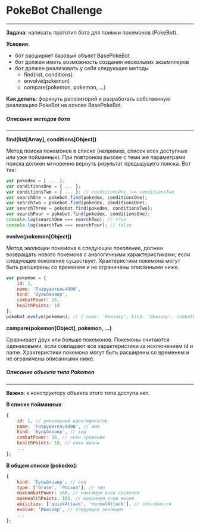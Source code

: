 # PokeBot Challenge
***

**Задача**: написать прототип бота для поимки покемонов (PokeBot).

**Условия**:
- бот расширяет базовый объект BasePokeBot
- бот должен иметь возможность создания нескольких экземпляров
- бот должен реализовать у себя следующие методы
  + find(list, conditions)
  + envolve(pokemon)
  + compare(pokemon, pokemon, ...)
  
**Как делать**: форкнуть репозиторий и разработать собственную реализацию PokeBot на основе BasePokeBot.

##### Описание методов бота
---
**find(list[Array], conditions[Object])**

Метод поиска покемонов в списке (например, список всех доступных или уже пойманных). При повтроном вызове с теми же параметрами поиска должен мгновенно вернуть результат предыдущего поиска. Вот так:
```javascript
var pokedex = [ ... ];
var conditionsOne = { ... };
var conditionsTwo = { ... }; // conditionsOne !== conditionsTwo
var searchOne = pokebot.find(pokedex, conditionsOne);
var searchTwo = pokebot.find(pokedex, conditionsOne);
var searchThree = pokebot.find(pokedex, conditionsTwo);
var searchFour = pokebot.find(pokedex, conditionsOne);
console.log(searchOne === searchTwo); // true
console.log(searchTwo === searchFour); // false
```

**evolve(pokemon[Object])**

Метод эволюции покемона в следующее поколение, должен возвращать нового покемона с аналогичными характеристиками, если следующее поколение существует. Храктеристики покемона могут быть расширены со временем и не ограничены описанными ниже.
```javascript
var pokemon = {
    id: 1,
    name: 'Разрушитель4000',
    kind: 'Бульбазавр',
    combatPower: 16,
    healthPoints: 10
};
pokebot.evolve(pokemon); // { name: 'Ивизавр', kind: 'Ивизавр', combatPower: 16, healthPoints: 10 }
```

**compare(pokemon[Object], pokemon, ...)**

Сравнивает двух или больше покемонов. Покемоны считаются одинаковыми, если совпадают все характеристики за исключением id и name. Храктеристики покемона могут быть расширены со временем и не ограничены описанными ниже.

##### Описание объекта типа Pokemon
***
**Важно**: к конструктору объекта этого типа доступа нет. 

**В списке пойманных**:
```javascript
{
    id: 1, // уникальный идентификатор
    name: 'Разрушитель4000', // имя
    kind: 'Бульбазавр', // вид 
    combatPower: 16, // очки сражения
    healthPoints: 10, // очки жизни
    ...
};
```
**В общем списке (pokedex)**:
```javascript
{
    kind: 'Бульбазавр', // вид 
    type: ['Grase', 'Poison'], // тип
    maxCombatPower: 160, // максимум очки сражения
    maxHealthPoints: 100, // максимум очки жизни
    abilities: ['quickAttack', 'normalAttack'], // способности
    evolve: 'Ивизавр', // следующая эволюция
    ...
};
```